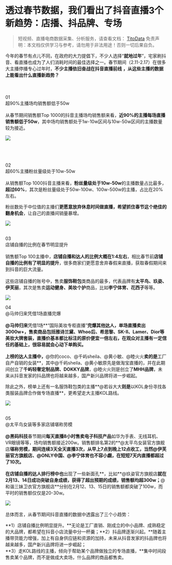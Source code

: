 # 透过春节数据，我们看出了抖音直播3个新趋势：店播、抖品牌、专场


>
> 短视频、直播电商数据采集、分析服务，请查看文档： [TitoData](https://www.titodata.com?from=douyinarticle)
> 免责声明：本文档仅供学习与参考，请勿用于非法用途！否则一切后果自负。
> 


今年的春节有点儿不同，在政府的大力提倡下，不少人选择“**就地过年**”，宅家刷抖音、看直播也成为了人们消耗时间的最佳选择之一。春节期间（2.11-2.17）在很多大主播停播专心过年时，**不少主播依旧奋战在抖音直播前线** **，从这些主播的数据上能看出什么直播新趋势？**
<br > <br >
<br >
<br >01<br >超90%主播场均销售额低于50w<br >
<br >从春节期间销售额Top 1000的抖音主播场均销售额来看，**近90%的主播每场直播销售额低于50w**，其中场均销售额处于1w-10w区间与10w-50w区间的主播数量较为接近。

![](https://cdn.nlark.com/yuque/0/2021/webp/97322/1614130683001-c24c88c0-bec2-4a15-a73d-6d80e3637666.webp#align=left&display=inline&height=604&margin=%5Bobject%20Object%5D&originHeight=988&originWidth=1080&size=0&status=done&style=none&width=660)<br >
<br >
<br >
<br >
<br >02<br >超60%主播粉丝量级处于10w-50w<br >
<br >从销售额Top 1000抖音主播来看，**粉丝量级处于10w-50w**的主播数量占比最多，**超过60%**，其次是粉丝量级处于50w-100w、100w-500w的主播，占比在20%左右。

粉丝数处于中位值的主播们**更愿意放弃休息时间做直播，希望抓住春节这个绝佳的翻身机会**，让自己的直播间销量暴增。

![](https://cdn.nlark.com/yuque/0/2021/webp/97322/1614130683024-9afd7d8a-d109-4ddb-8c7c-42deae84a323.webp#align=left&display=inline&height=604&margin=%5Bobject%20Object%5D&originHeight=988&originWidth=1080&size=0&status=done&style=none&width=660)<br >
<br > 

03<br >店铺自播的比例在春节明显提升<br >
<br >销售额Top 100主播中，**店铺自播和达人的比例大概在1:4左右**，相比春节前**店铺自播的比例有了明显的提升**，很多商家们更愿意舍弃春假来直播，获取春假期间来到抖音的巨大流量。<br >
<br >这些店铺自播的账号中，售卖**服饰鞋包**类商品的最多，代表品牌有**太平鸟、玖姿、伊芙丽**，其次是售卖**运动健身、美妆个护**商品，比如**李宁体育、花西子**等等。

![](https://cdn.nlark.com/yuque/0/2021/webp/97322/1614130682945-c20ed5fc-453a-4b15-90ee-d376af3b8ebb.webp#align=left&display=inline&height=604&margin=%5Bobject%20Object%5D&originHeight=988&originWidth=1080&size=0&status=done&style=none&width=660)<br >


04<br >@马帅归来凭借1场直播完爆<br >
<br >**@马帅归来**凭借1场**“国际美妆专柜直播”**完爆其他达人，单场直播卖出3000w+，售卖商品包括雅诗兰黛、Whoo后、希思黎、SK-Ⅱ、Lamer、Dior等美妆大牌套装，直播价基本都比标注的原价便宜一倍左右，在观众对主播有一定信任的基础上，很容易就会心动下单购买。<br > <br >上榜的达人主播中，**@你的coco、@千屿sheila、@黄小敏、@睦火火**卖的是**工厂自产自销的女装**，其中@千屿sheila、@黄小敏原先是做淘宝直播的，并在此期间创立了**千屿轻奢定制品牌、DOKKY品牌**，@睦火火则是创立了**MHH品牌**，未来从抖音发家的抖品牌也将越来越多，国产新兴品牌将进一步崛起。

除此之外，榜单上还有一名服饰鞋包类的主播**@若谷大大**则是**以KOL身份寻找各类服装品牌合作做专场直播**，更希望走大主播KOL路线。

![](https://cdn.nlark.com/yuque/0/2021/webp/97322/1614130682875-b8de8e26-1342-4f0a-83f2-abe58e15fe86.webp#align=left&display=inline&height=604&margin=%5Bobject%20Object%5D&originHeight=988&originWidth=1080&size=0&status=done&style=none&width=660)<br >
<br > 

05<br >@太平鸟女装等多家店铺堪称劳模<br >
<br >**@黑码科技**春节期间**每天直播8小时售卖电子科技产品**如华为手表、无线耳机、VR眼镜等等，场均销售额接近200w。销售额排名第2的**@太平鸟女装官方旗舰店**堪称劳模，**期间连续3天全天直播3次**，从早上7点到晚上12点收工，当然@伊芙丽官方旗舰店、@ONLY中国、@李宁体育也不容小觑，**在短短7天内直播都超过了10次**。<br > <br >在店铺自播的达人排行榜中也**出现了一些新面孔**，比如**@玖姿官方旗舰店**就在2月13、14日成功突破自身成绩，获得了超出预期的成绩，销售额均超300w；**@和谐三妹卫衣官方旗舰店**分别在2月12、13、15日的销售额都突破了100w，而平时的销售额仅仅是20-30w。

![](https://cdn.nlark.com/yuque/0/2021/webp/97322/1614130682987-86a90298-d836-47df-9d7a-95cbadc4f1fa.webp#align=left&display=inline&height=604&margin=%5Bobject%20Object%5D&originHeight=988&originWidth=1080&size=0&status=done&style=none&width=660)<br >
<br >总体而言，从春节期间抖音直播的数据中透露出了三个小趋势：

**1）店铺自播比例明显提升。**无论是工厂直销、刚成立的中小品牌、成熟稳定的大品牌，都希望在抖音小店流量中分一杯羹；**2）抖品牌逐渐兴起。**随着主播带货能力增强，加上有自身供应链和资源的加持，未来从抖音发家的抖品牌也将越来越多，国产新兴品牌将进一步崛起；<br >**3）走KOL路线的主播，倾向于帮助某个品牌做独立的专场直播，**集中时间段售卖某个品牌，而不是做成大卖场，什么品牌的商品都售卖。
